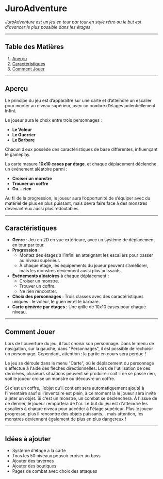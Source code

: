 # **JuroAdventure**
 
*JuroAdventure est un jeu en tour par tour en style rétro ou le but est d'avancer le plus possible dans les étages*

---

## **Table des Matières**

1. [Aperçu](#aperçu)    
2. [Caractéristiques](#caractéristiques)    
3. [Comment Jouer](#comment-jouer)  

---

## **Aperçu**

Le principe du jeu est d’apparaître sur une carte et d’atteindre un escalier pour monter au niveau supérieur, avec un nombre d’étages potentiellement infini.

Le joueur aura le choix entre trois personnages :  
- **Le Voleur**  
- **Le Guerrier**  
- **Le Barbare**  

Chacun d’eux possède des caractéristiques de base différentes, influençant le gameplay.

La carte mesure **10x10 cases par étage**, et chaque déplacement déclenche un événement aléatoire parmi :  
- **Croiser un monstre**  
- **Trouver un coffre**  
- **Ou… rien**

Au fil de la progression, le joueur aura l’opportunité de s’équiper avec du matériel de plus en plus puissant, mais devra faire face à des monstres devenant eux aussi plus redoutables.


---

## **Caractéristiques**

- **Genre** : Jeu en 2D en vue extérieure, avec un système de déplacement en tour par tour.  
- **Progression** :  
  - Montez des étages à l’infini en atteignant les escaliers pour passer au niveau supérieur.  
  - À chaque étage, les équipements du joueur peuvent s’améliorer, mais les monstres deviennent aussi plus puissants.  
- **Événements aléatoires** à chaque déplacement :  
  - Croiser un monstre.  
  - Trouver un coffre.  
  - Ne rien rencontrer.  
- **Choix des personnages** : Trois classes avec des caractéristiques uniques : le voleur, le guerrier et le barbare.  
- **Carte générée par étages** : Une grille de 10x10 cases pour chaque niveau.  
  
---

## **Comment Jouer**

Lors de l'ouverture du jeu, il faut choisir son personnage. Dans le menu de navigation, sur la gauche, dans "Personnages", il est possible de rechoisir un personnage. Cependant, attention : la partie en cours sera perdue !

Le jeu se déroule dans le menu "Carte", où le déplacement du personnage s'effectue à l'aide des flèches directionnelles. Lors de l'utilisation de ces dernières, plusieurs situations peuvent se produire : soit il ne se passe rien, soit le joueur croise un monstre ou découvre un coffre.

Si c'est un coffre, l'objet qu'il contient sera automatiquement ajouté à l'inventaire sauf si l'inventaire est plein, à ce moment la le joueur sera invité a jeter un objet.
Si c'est un monstre, un combat se déclenchera. À l'issue de ce dernier, le joueur remportera de l'or.
Le but du jeu est d'atteindre les escaliers à chaque niveau pour accéder à l'étage supérieur. Plus le joueur progresse, plus il rencontre des objets puissants... mais attention, les monstres deviennent également de plus en plus dangereux !


---

## **Idées à ajouter**

- Système d'étage a la carte
- Tous les 50 niveaux pouvoir croiser un boss
- Ajouter des tavernes
- Ajouter des boutiques
- Pages de combat avec choix des attaques
  
